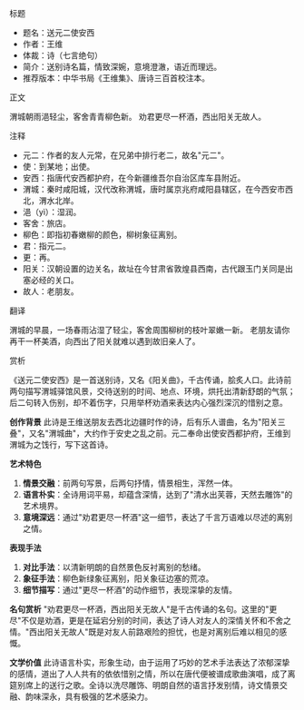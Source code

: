 标题
- 题名：送元二使安西
- 作者：王维
- 体裁：诗（七言绝句）
- 简介：送别诗名篇，情致深婉，意境澄澈，语近而理远。
- 推荐版本：中华书局《王维集》、唐诗三百首校注本。

正文

渭城朝雨浥轻尘，客舍青青柳色新。
劝君更尽一杯酒，西出阳关无故人。

注释

- 元二：作者的友人元常，在兄弟中排行老二，故名"元二"。
- 使：到某地；出使。
- 安西：指唐代安西都护府，在今新疆维吾尔自治区库车县附近。
- 渭城：秦时咸阳城，汉代改称渭城，唐时属京兆府咸阳县辖区，在今西安市西北，渭水北岸。
- 浥（yì）：湿润。
- 客舍：旅店。
- 柳色：即指初春嫩柳的颜色，柳树象征离别。
- 君：指元二。
- 更：再。
- 阳关：汉朝设置的边关名，故址在今甘肃省敦煌县西南，古代跟玉门关同是出塞必经的关口。
- 故人：老朋友。

翻译

渭城的早晨，一场春雨沾湿了轻尘，客舍周围柳树的枝叶翠嫩一新。
老朋友请你再干一杯美酒，向西出了阳关就难以遇到故旧亲人了。

赏析

《送元二使安西》是一首送别诗，又名《阳关曲》，千古传诵，脍炙人口。此诗前两句描写渭城驿馆风景，交待送别的时间、地点、环境，烘托出清新舒朗的气氛；后二句转入伤别，却不着伤字，只用举杯劝酒来表达内心强烈深沉的惜别之意。

**创作背景**
此诗是王维送朋友去西北边疆时作的诗，后有乐人谱曲，名为"阳关三叠"，又名"渭城曲"，大约作于安史之乱之前。元二奉命出使安西都护府，王维到渭城为之饯行，写下这首诗。

**艺术特色**
1. **情景交融**：前两句写景，后两句抒情，情景相生，浑然一体。
2. **语言朴实**：全诗用词平易，却蕴含深情，达到了"清水出芙蓉，天然去雕饰"的艺术境界。
3. **意境深远**：通过"劝君更尽一杯酒"这一细节，表达了千言万语难以尽述的离别之情。

**表现手法**
1. **对比手法**：以清新明朗的自然景色反衬离别的愁绪。
2. **象征手法**：柳色新绿象征离别，阳关象征边塞的荒凉。
3. **细节描写**：通过"更尽一杯酒"的动作细节，表现深挚的友情。

**名句赏析**
"劝君更尽一杯酒，西出阳关无故人"是千古传诵的名句。这里的"更尽"不仅是劝酒，更是在延宕分别的时间，表达了诗人对友人的深情关怀和不舍之情。"西出阳关无故人"既是对友人前路艰险的担忧，也是对离别后难以相见的感慨。

**文学价值**
此诗语言朴实，形象生动，由于运用了巧妙的艺术手法表达了浓郁深挚的感情，道出了人人共有的依依惜别之情，所以在唐代便被谱成歌曲演唱，成了离筵别席上的送行之歌。全诗以洗尽雕饰、明朗自然的语言抒发别情，诗文情景交融、韵味深永，具有极强的艺术感染力。